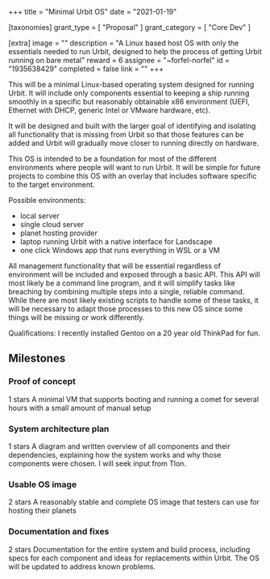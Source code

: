 +++
title = "Minimal Urbit OS"
date = "2021-01-19"

[taxonomies]
grant_type = [ "Proposal" ]
grant_category = [ "Core Dev" ]

[extra]
image = ""
description = "A Linux based host OS with only the essentials needed to run Urbit, designed to help the process of getting Urbit running on bare metal"
reward = 6
assignee = "~forfel-norfel"
id = "1935638429"
completed = false
link = ""
+++

This will be a minimal Linux-based operating system designed for running Urbit. It will include only components essential to keeping a ship running smoothly in a specific but reasonably obtainable x86 environment (UEFI, Ethernet with DHCP, generic Intel or VMware hardware, etc).

It will be designed and built with the larger goal of identifying and isolating all functionality that is missing from Urbit so that those features can be added and Urbit will gradually move closer to running directly on hardware.

This OS is intended to be a foundation for most of the different environments where people will want to run Urbit. It will be simple for future projects to combine this OS with an overlay that includes software specific to the target environment.

Possible environments:

- local server
- single cloud server
- planet hosting provider
- laptop running Urbit with a native interface for Landscape
- one click Windows app that runs everything in WSL or a VM

All management functionality that will be essential regardless of environment will be included and exposed through a basic API. This API will most likely be a command line program, and it will simplify tasks like breaching by combining multiple steps into a single, reliable command. While there are most likely existing scripts to handle some of these tasks, it will be necessary to adapt those processes to this new OS since some things will be missing or work differently.

Qualifications: I recently installed Gentoo on a 20 year old ThinkPad for fun.

## Milestones

### Proof of concept

1 stars
A minimal VM that supports booting and running a comet for several hours with a small amount of manual setup

### System architecture plan

1 stars
A diagram and written overview of all components and their dependencies, explaining how the system works and why those components were chosen. I will seek input from Tlon.

### Usable OS image

2 stars
A reasonably stable and complete OS image that testers can use for hosting their planets

### Documentation and fixes

2 stars
Documentation for the entire system and build process, including specs for each component and ideas for replacements within Urbit. The OS will be updated to address known problems.

